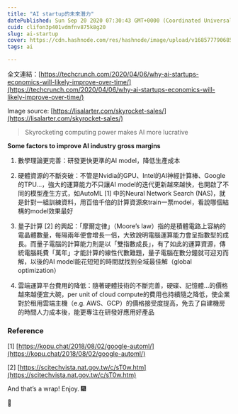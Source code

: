 ```yaml
---
title: "AI startup的未來潛力"
datePublished: Sun Sep 20 2020 07:30:43 GMT+0000 (Coordinated Universal Time)
cuid: clifon3p401vdmfnv875k8g20
slug: ai-startup
cover: https://cdn.hashnode.com/res/hashnode/image/upload/v1685777906855/e192ff49-0935-4eec-af1d-001aad33bb48.png
tags: ai

---
```


全文連結：[https://techcrunch.com/2020/04/06/why-ai-startups-economics-will-likely-improve-over-time/](https://techcrunch.com/2020/04/06/why-ai-startups-economics-will-likely-improve-over-time/)

Image source: [https://lisalarter.com/skyrocket-sales/](https://lisalarter.com/skyrocket-sales/)

> Skyrocketing computing power makes AI more lucrative

**Some factors to improve AI industry gross margins**

1. 數學理論更完善：研發更快更準的AI model，降低生產成本
    
2. 硬體資源的不斷突破：不管是Nvidia的GPU、Intel的AI神經計算棒、Google的TPU…，強大的運算能力不只讓AI model的迭代更新越來越快，也開啟了不同的模型產生方式，如AutoML \[1\] 中的Neural Network Search (NAS)，就是針對一組訓練資料，用百倍千倍的計算資源來train一票model，看說哪個結構的model效果最好
    
3. 量子計算 \[2\] 的興起：「摩爾定律」（Moore’s law）指的是積體電路上容納的電晶體數量，每隔兩年便會增長一倍，大致說明電腦運算能力會呈指數型的成長。而量子電腦的計算能力則是以「雙指數成長」，有了如此的運算資源，傳統電腦耗費「萬年」才能計算的線性代數難題，量子電腦在數分鐘就可迎刃而解，以後的AI model能花短短的時間就找到全域最佳解（global optimization）
    
4. 雲端運算平台費用的降低：隨著硬體技術的不斷完善，硬碟、記憶體…的價格越來越便宜大碗，per unit of cloud compute的費用也持續隨之降低，使企業對於租用雲端主機（e.g. AWS、GCP）的價格接受度提高，免去了自建機房的時間人力成本後，能更專注在研發好應用好產品
    

### Reference

\[1\] [https://kopu.chat/2018/08/02/google-automl/](https://kopu.chat/2018/08/02/google-automl/)

\[2\] [https://scitechvista.nat.gov.tw/c/sT0w.htm](https://scitechvista.nat.gov.tw/c/sT0w.htm)

And that’s a wrap! Enjoy. 🎆

👏